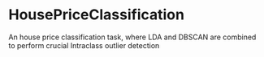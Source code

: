 # HousePriceClassification
An house price classification task, where LDA and DBSCAN are combined to perform crucial Intraclass outlier detection
